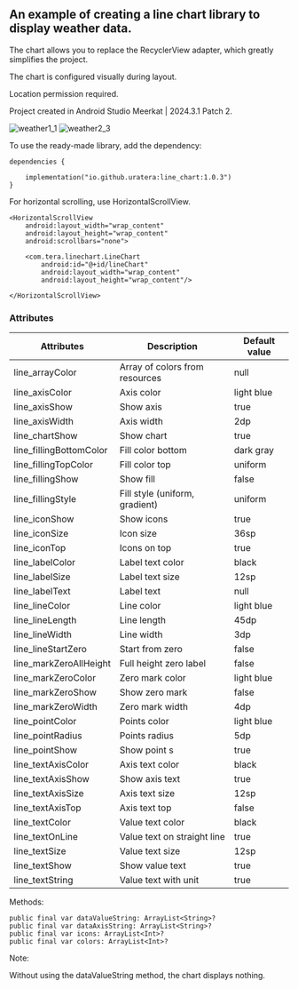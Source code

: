 ## An example of creating a line chart library to display weather data.

The chart allows you to replace the RecyclerView adapter, which greatly simplifies the project.

The chart is configured visually during layout.

Location permission required.

Project created in Android Studio Meerkat | 2024.3.1 Patch 2.

![weather1_1](https://github.com/user-attachments/assets/1a1c4ade-f771-441d-9727-3f185fe0191c)
![weather2_3](https://github.com/user-attachments/assets/e46aa599-4cf0-4bbd-8cb9-4fd4944c8323)

To use the ready-made library, add the dependency:
```
dependencies {

    implementation("io.github.uratera:line_chart:1.0.3")
}
```

For horizontal scrolling, use HorizontalScrollView.
```
<HorizontalScrollView
    android:layout_width="wrap_content"
    android:layout_height="wrap_content"
    android:scrollbars="none">

    <com.tera.linechart.LineChart
        android:id="@+id/lineChart"
        android:layout_width="wrap_content"
        android:layout_height="wrap_content"/>

</HorizontalScrollView>
```
### Attributes
|Attributes              |Description            |Default value
|------------------------|-----------------------|-------------|
line_arrayColor	|Array of colors from resources |null 
line_axisColor	|Axis color             |light blue
line_axisShow	|Show axis              |true
line_axisWidth	|Axis width             |2dp
line_chartShow	|Show chart             |true
line_fillingBottomColor	|Fill color bottom      |dark gray
line_fillingTopColor	|Fill color top         |uniform
line_fillingShow	|Show fill              |false
line_fillingStyle	|Fill style (uniform, gradient) |uniform
line_iconShow	|Show icons             |true
line_iconSize	|Icon size              |36sp
line_iconTop	|Icons on top           |true
line_labelColor	|Label text color       |black
line_labelSize	|Label text size        |12sp
line_labelText	|Label text             |null
line_lineColor	|Line color             |light blue
line_lineLength	|Line length            |45dp
line_lineWidth	|Line width             |3dp
line_lineStartZero	|Start from zero        |false
line_markZeroAllHeight	|Full height zero label |false
line_markZeroColor	|Zero mark color        |light blue
line_markZeroShow	|Show zero mark         |false
line_markZeroWidth	|Zero mark width        |4dp
line_pointColor	|Points color           |light blue
line_pointRadius	|Points radius          |5dp
line_pointShow	|Show point s           |true
line_textAxisColor	|Axis text color        |black
line_textAxisShow	|Show axis text         |true
line_textAxisSize	|Axis text size         |12sp
line_textAxisTop	|Axis text top          |false
line_textColor	|Value text color       |black
line_textOnLine	|Value text on straight line |true
line_textSize	|Value text size        |12sp
line_textShow	|Show value text        |true
line_textString	|Value text with unit   |true

Methods:
```
public final var dataValueString: ArrayList<String>?
public final var dataAxisString: ArrayList<String>?
public final var icons: ArrayList<Int>?
public final var colors: ArrayList<Int>?
```
Note:

Without using the dataValueString method, the chart displays nothing.

